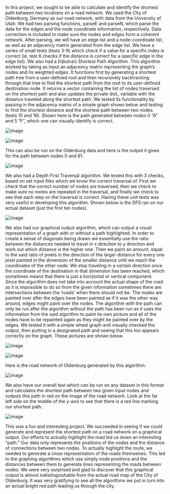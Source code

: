 In this project, we sought to be able to calculate and identify the shortest path between two locations on a road network. We used the City of Oldenburg, Germany as our road network, with data from the University of Utah.
We had two parsing functions, parseE and parseN, which parse the data for the edges and the node coordinate information, respectively. Data correction is included to make sure the nodes and edges form a coherent network. After parsing, we will have an edge list and a node-coordinate list, as well as an adjacency matrix generated from the edge list. We have a series of small tests (tests 3-9) which check if a value for a specific index is correct (ie, test 6 checks if the distance is correct for a specific edge in the edge list).
We also had a Dijkstra’s Shortest Path Algorithm. This algorithm worked by taking as input an adjacency matrix representing the graph’s nodes and its weighted edges. It functions first by generating a shortest path tree from a user-defined root and then recursively backtracking through that tree to find the shortest path from the root to its user-defined destination node. It returns a vector containing the list of nodes traversed on the shortest path and also updates the private dist_ variable with the distance traveled along the shortest path. We tested its functionality by passing in the adjacency matrix of a simple graph shown below and testing to find the shortest distance and the shortest path between two nodes (tests 15 and 16). Shown here is the path generated between nodes 0 “A” and 5 “F”, which one can visually identify is correct.

![image](/markdownimages/dijkstrasmall.jpg)

![image](/markdownimages/dijkstratests.png)

This can also be run on the Oldenburg data and here is the output it gives for the path between nodes 0 and 61.

![image](/markdownimages/dijkstrapath.png)

We also had a Depth First Traversal algorithm. We tested this with 3 checks, based on set input files which we know the correct traversal of. First we check that the correct number of nodes are traversed, then we check to make sure no nodes are repeated in the traversal, and finally we check to see that each step on the traversal is correct. Having these unit tests was very useful in developing this algorithm. Shown below is the DFS ran on our actual dataset (just the first ten nodes).

![image](/markdownimages/DFSpath.png)

We also had our graphical output algorithm, which can output a visual representation of a graph with or without a path highlighted. In order to create a sense of diagonals being drawn we essentially use the ratio between the distances needed to travel in x direction to y direction and work out which distance is the higher one. Then we paint an amount, equal to the said ratio of pixels in the direction of the larger distance for every one pixel painted in the dimension of the smaller distance until we reach the coordinates of the other node. We stop traveling in a certain direction once the coordinate of the destination in that dimension has been reached, which sometimes means that there is just a horizontal or vertical component. Since the algorithm does not take into account the actual shape of the road as it is impossible to do so from the given information sometimes there are intersections between the ’roads’ when there should not be. The nodes are painted over after the edges have been painted as if it was the other way around, edges might paint over the nodes. The algorithm with the path can only be run after the algorithm without the path has been run as it uses the information from the said algorithm to paint its own picture and all of the nodes have to be repainted again as they might be painted over by the edges. We tested it with a simple wheel graph and visually checked the output, then putting in a designated path and seeing that this too appears correctly on the graph. These pictures are shown below.

![image](/markdownimages/beegsnowflake.png)

![image](/markdownimages/beegsnowflakered.png)

Here is the road network of Oldenburg generated by this algorithm.

![image](/markdownimages/output.png)

We also have our overall test which can be run on any dataset in this format and calculates the shortest path between two given input nodes and outputs this path in red on the image of the road network. Look at the far left side on the middle of the y-axis to see that there is a red line marking our shortest path.

![image](/markdownimages/outD.png)


This was a fun and interesting project. We succeeded in seeing if we could generate and represent the shortest path on a road network on a graphical output. Our efforts to actually highlight the road led us down an interesting “path.” Our data only represents the positions of the nodes and the distance of connections between two nodes. To actually highlight the route, we needed to generate a close representation of the roads themselves. This led to the graphing algorithms which use simply node positions and the distances between them to generate lines representing the roads between nodes. We were very surprised and glad to discover that this graphical output is almost indistinguishable from the actual road map of the City of Oldenburg. It was very gratifying to see all the algorithms we put in turn into an actual bright red path leading us through the city.
	
